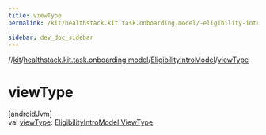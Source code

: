 ```yaml
---
title: viewType
permalink: /kit/healthstack.kit.task.onboarding.model/-eligibility-intro-model/view-type.html

sidebar: dev_doc_sidebar
---
```

//[kit](../../../kit.html)/[healthstack.kit.task.onboarding.model](../index.html)/[EligibilityIntroModel](index.html)/[viewType](view-type.html)



# viewType



[androidJvm]\
val [viewType](view-type.html): [EligibilityIntroModel.ViewType](-view-type/index.html)




